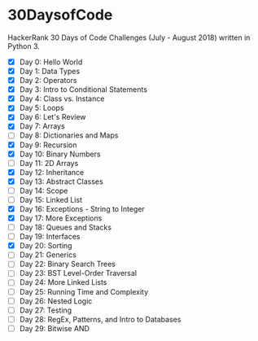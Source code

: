 30DaysofCode
============
HackerRank 30 Days of Code Challenges (July - August 2018) written in Python 3.

- [x] Day 0: Hello World
- [x] Day 1: Data Types
- [x] Day 2: Operators
- [x] Day 3: Intro to Conditional Statements
- [x] Day 4: Class vs. Instance
- [x] Day 5: Loops
- [x] Day 6: Let's Review
- [x] Day 7: Arrays
- [ ] Day 8: Dictionaries and Maps
- [x] Day 9: Recursion
- [x] Day 10: Binary Numbers
- [ ] Day 11: 2D Arrays
- [x] Day 12: Inheritance
- [x] Day 13: Abstract Classes
- [ ] Day 14: Scope
- [ ] Day 15: Linked List
- [x] Day 16: Exceptions - String to Integer
- [x] Day 17: More Exceptions
- [ ] Day 18: Queues and Stacks
- [ ] Day 19: Interfaces
- [x] Day 20: Sorting
- [ ] Day 21: Generics
- [ ] Day 22: Binary Search Trees
- [ ] Day 23: BST Level-Order Traversal
- [ ] Day 24: More Linked Lists
- [ ] Day 25: Running Time and Complexity
- [ ] Day 26: Nested Logic
- [ ] Day 27: Testing
- [ ] Day 28: RegEx, Patterns, and Intro to Databases
- [ ] Day 29: Bitwise AND
